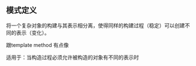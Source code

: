 ## 模式定义

将一个复杂对象的构建与其表示相分离，使得同样的构建过程（稳定）可以创建不同的表示（变化）。

跟template method 有点像

适用于：当构造过程必须允许被构造的对象有不同的表示时